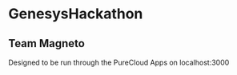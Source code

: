 # GenesysHackathon
## Team Magneto

Designed to be run through the PureCloud Apps on localhost:3000

